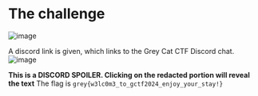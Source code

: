 # The challenge

![image](.%2F..%2F..%2F..%2FChallenge%20Image%2FMISC%2FSanity%20Check%2FScreenshot%202024-04-23%20195833.png)




A discord link is given, which links to the Grey Cat CTF Discord chat.
![image](.%2F..%2F..%2F..%2FChallenge%20Image%2FMISC%2FSanity%20Check%2FScreenshot%202024-04-27%20122458.png)





**This is a DISCORD SPOILER. Clicking on the redacted portion will reveal the text**
The flag is `grey{w3lc0m3_to_gctf2024_enjoy_your_stay!}`
